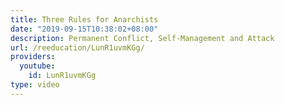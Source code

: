 ```yaml
---
title: Three Rules for Anarchists
date: "2019-09-15T10:38:02+08:00"
description: Permanent Conflict, Self-Management and Attack
url: /reeducation/LunR1uvmKGg/
providers:
  youtube:
    id: LunR1uvmKGg
type: video
---
```

